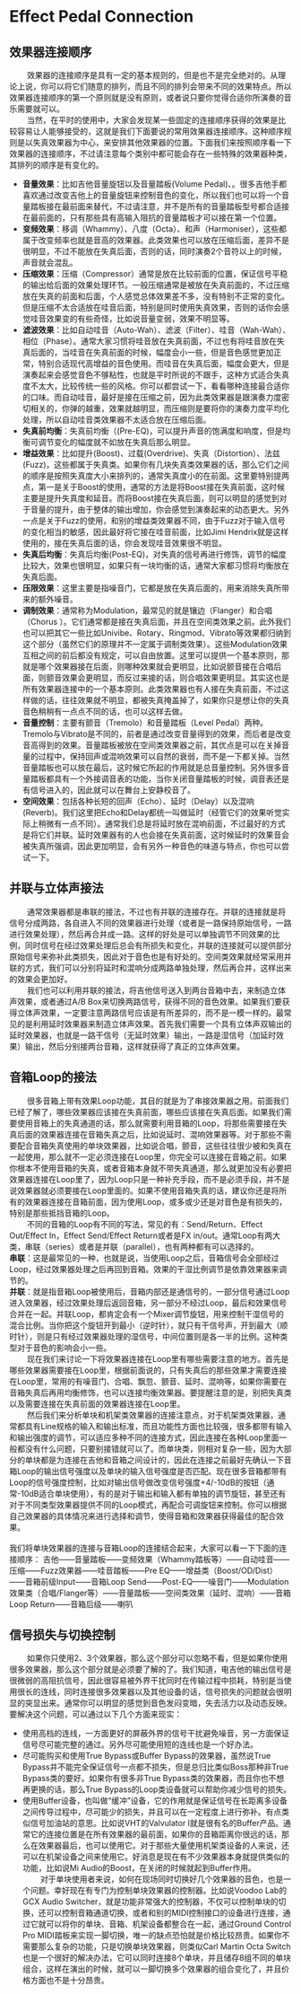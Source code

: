 # Effect Pedal Connection


## 效果器连接顺序
&nbsp;&nbsp;&nbsp;&nbsp;&nbsp;&nbsp;&nbsp;&nbsp;效果器的连接顺序是具有一定的基本规则的，但是也不是完全绝对的。从理论上说，你可以将它们随意的排列，而且不同的排列会带来不同的效果特点。所以效果器连接顺序的第一个原则就是没有原则，或者说只要你觉得合适你所演奏的音乐需要就可以。<br/>
&nbsp;&nbsp;&nbsp;&nbsp;&nbsp;&nbsp;&nbsp;&nbsp;当然，在平时的使用中，大家会发现某一些固定的连接顺序获得的效果是比较容易让人能够接受的，这就是我们下面要说的常用效果器连接顺序。这种顺序规则是以失真效果器为中心，来安排其他效果器的位置。下面我们来按照顺序看一下效果器的连接顺序，不过请注意每个类别中都可能会存在一些特殊的效果器种类，其排列的顺序是有变化的。<br/>
- **音量效果**：比如吉他音量旋钮以及音量踏板(Volume Pedal)、。很多吉他手都喜欢通过改变吉他上的音量旋钮来控制音色的变化，所以我们也可以将一个音量踏板接在最前面来替代，不过请注意，并不是所有的音量踏板型号都合适接在最前面的，只有那些具有高输入阻抗的音量踏板才可以接在第一个位置。<br/>
- **变频效果**：移调（Whammy）、八度（Octa）、和声（Harmoniser），这些都属于改变频率也就是音高的效果器。此类效果也可以放在压缩后面，差异不是很明显，不过不能放在失真后面，否则的话，同时演奏2个音符以上的时候，声音就会混乱。<br/>
- **压缩效果**：压缩（Compressor）通常是放在比较前面的位置，保证信号平稳的输出给后面的效果处理环节。一般压缩通常是被放在失真前面的，不过压缩放在失真的前面和后面，个人感觉总体效果差不多，没有特别不正常的变化。但是压缩不太合适放在哇音后面，特别是同时使用失真效果，否则的话你会感觉哇音效果变的有些奇怪，比如说音量变弱，效果不明显等。<br/>
- **滤波效果**：比如自动哇音（Auto-Wah）、滤波（Filter）、哇音（Wah-Wah）、相位（Phase）。通常大家习惯将哇音放在失真前面，不过也有将哇音放在失真后面的，当哇音在失真前面的时候，幅度会小一些，但是音色感觉更加正常，特别合适现代高增益的音色使用。而哇音在失真后面，幅度会更大，但是演奏起来会感觉音色不够粘性，也就是平时所说的不跟手，这种方式适合失真度不太大，比较传统一些的风格。你可以都尝试一下，看看哪种连接最合适你的口味。而自动哇音，最好是接在压缩之前，因为此类效果器是跟演奏力度密切相关的，你弹的越重，效果就越明显，而压缩则是要将你的演奏力度平均化处理，所以自动哇音类效果器不太适合放在压缩后面。<br/>
- **失真前均衡**：失真前均衡（(Pre-EQ)，可以提升声音的饱满度和响度，但是均衡可调节变化的幅度就不如放在失真后那么明显。<br/>
- **增益效果**：比如提升(Boost)、过载(Overdrive)、失真（Distortion）、法兹(Fuzz)，这些都属于失真类。如果你有几块失真类效果器的话，那么它们之间的顺序是按照失真度大小来排列的，通常失真度小的在前面。这里要特别提两点，第一是关于Boost的使用，通常的方法是将Boost接在失真前面，这时候主要是提升失真度和延音。而将Boost接在失真后面，则可以明显的感觉到对于音量的提升，由于整体的输出增加，你会感觉到演奏起来的动态更大。另外一点是关于Fuzz的使用，和别的增益类效果器不同，由于Fuzz对于输入信号的变化相当的敏感，因此最好将它接在哇音前面，比如Jimi Hendrix就是这样使用的，接在失真后面的话，你会发现哇音效果很不明显。<br/>
- **失真后均衡**：失真后均衡(Post-EQ)，对失真的信号再进行修饰，调节的幅度比较大，效果也很明显，如果只有一块均衡的话，通常大家都习惯将均衡放在失真后面。<br/>
- **压限效果**：这里主要是指噪音门，它都是放在失真后面的，用来消除失真所带来的额外噪音。<br/>
- **调制效果**：通常称为Modulation，最常见的就是镶边（Flanger）和合唱（Chorus ）。它们通常都是接在失真后面，并且在空间类效果之前。此外我们也可以把其它一些比如Univibe、Rotary、Ringmod、Vibrato等效果都归纳到这个部分（虽然它们的原理并不一定属于调制类效果）。这些Modulation效果互相之间的前后都没有规定，可以自由放置。这里可以提供一个基本原则，那就是哪个效果器接在后面，则哪种效果就会更明显，比如说颤音接在合唱后面，则颤音效果会更明显，而反过来接的话，则合唱效果更明显。其实这也是所有效果器连接中的一个基本原则。此类效果器也有人接在失真前面，不过这样做的话，往往效果就不明显，都被失真掩盖掉了，如果你只是想让你的失真音色稍稍有一点点不同的话，也可以这样去做。<br/>
- **音量控制**：主要有颤音（Tremolo）和音量踏板（Level Pedal）两种。Tremolo与Vibrato是不同的，前者是通过改变音量得到的效果，而后者是改变音高得到的效果。音量踏板被放在空间类效果器之前，其优点是可以在关掉音量的过程中，保持回声或混响效果可以自然的衰弱，而不是一下都关掉。当然音量踏板也可以放在最后，这时候它所起的作用就是总音量控制。另外很多音量踏板都具有一个外接调音表的功能，当你关闭音量踏板的时候，调音表还是有信号进入的，因此就可以在舞台上安静校音了。<br/>
- **空间效果**：包括各种长短的回声（Echo）、延时（Delay）以及混响(Reverb)。我们这里把Echo和Delay都统一叫做延时（经管它们的效果听觉实际上稍微有一点不同）。通常我们总是将延时放在混响前面，不过最好的方式是将它们并联。延时效果器有的人也会接在失真前面，这时候延时的效果音会被失真所强调，因此更加明显，会有另外一种音色的味道与特点，你也可以尝试一下。
## 并联与立体声接法
&nbsp;&nbsp;&nbsp;&nbsp;&nbsp;&nbsp;&nbsp;&nbsp;通常效果器都是串联的接法，不过也有并联的连接存在。并联的连接就是将信号分成两路，各自进入不同的效果器进行处理（或者是一路保持原始信号，一路进行效果处理），然后再合并成一路。这样的好处是可以单独调节不同效果的比例，同时信号在经过效果处理后总会有所损失和变化，并联的连接就可以提供部分原始信号来弥补此类损失，因此对于音色也是有好处的。空间类效果就经常采用并联的方式，我们可以分别将延时和混响分成两路单独处理，然后再合并，这样出来的效果会更加好。<br/>
&nbsp;&nbsp;&nbsp;&nbsp;&nbsp;&nbsp;&nbsp;&nbsp;我们也可以利用并联的接法，将吉他信号送入到两台音箱中去，来制造立体声效果，或者通过A/B Box来切换两路信号，获得不同的音色效果。如果我们要获得立体声效果，一定要注意两路信号应该是有所差异的，而不是一模一样的。最常见的是利用延时效果器来制造立体声效果。首先我们需要一个具有立体声双输出的延时效果器，也就是一路干信号（无延时效果）输出，一路是湿信号（加延时效果）输出，然后分别接两台音箱，这样就获得了真正的立体声效果。
## 音箱Loop的接法
&nbsp;&nbsp;&nbsp;&nbsp;&nbsp;&nbsp;&nbsp;&nbsp;很多音箱上带有效果Loop功能，其目的就是为了串接效果器之用。前面我们已经了解了，哪些效果器应该接在失真前面，哪些应该接在失真后面。如果我们需要使用音箱上的失真通道的话，那么就需要利用音箱的Loop，将那些需要接在失真后面的效果器连接在音箱失真之后，比如说延时、混响效果器等。对于那些不需要配合音箱失真使用的单块效果器，比如说合唱，颤音，这些往往很少被和失真在一起使用，那么就不一定必须连接在Loop里，你完全可以连接在音箱之前。如果你根本不使用音箱的失真，或者音箱本身就不带失真通道，那么就更加没有必要把效果器连接在Loop里了，因为Loop只是一种补充手段，而不是必须手段，并不是说效果器就必须要接在Loop里面的。如果不使用音箱失真的话，建议你还是将所有的效果器连接在音箱前面，因为使用Loop，或多或少还是对音色是有损失的，特别是那些抵挡音箱的Loop。<br/>
&nbsp;&nbsp;&nbsp;&nbsp;&nbsp;&nbsp;&nbsp;&nbsp;不同的音箱的Loop有不同的写法，常见的有：Send/Return、Effect Out/Effect In，Effect Send/Effect Return或者是FX in/out。通常Loop有两大类，串联（series）或者是并联（parallel），也有两种都有可以选择的。<br/>
**串联**：这是最常见的一种，也就是说，当使用Loop之后，音箱信号会全部经过Loop，经过效果器处理之后再回到音箱。效果的干湿比例调节是依靠效果器来调节的。<br/>
**并联**：就是指音箱Loop被使用后，音箱内部还是通信号的，一部分信号通过Loop进入效果器，经过效果处理后返回音箱，另一部分不经过Loop，最后和效果信号合并在一起。并联Loop，都肯定会有一个Mixer调节旋钮，用来控制干湿信号的混合比例。当你把这个旋钮开到最小（逆时针），就只有干信号声，开到最大（顺时针），则是只有经过效果器处理的湿信号，中间位置则是各一半的比例。这种类型对于音色的影响会小一些。<br/>
&nbsp;&nbsp;&nbsp;&nbsp;&nbsp;&nbsp;&nbsp;&nbsp;现在我们来讨论一下将效果器连接在Loop里有哪些需要注意的地方。首先是哪些效果器需要接在Loop里，根据前面说的，只有失真后的那些效果才需要连接在Loop里，常用的有噪音门、合唱、飘忽、颤音、延时、混响等，如果你需要在音箱失真后再用均衡修饰，也可以连接均衡效果器。要提醒注意的是，别把失真类以及需要连接在失真前面的效果器连接在Loop里。<br/>
&nbsp;&nbsp;&nbsp;&nbsp;&nbsp;&nbsp;&nbsp;&nbsp;然后我们来分析单块和机架类效果器的连接注意点，对于机架类效果器，通常都具有Line规格的输入和输出标准，而且功能性方面也比较强，很多都带有输入和输出强度的调节，可以适应多种不同的连接方式，因此连接在各种Loop里面一般都没有什么问题，只要别接错就可以了。而单块类，则相对复杂一些，因为大部分的单块都是为连接在吉他和音箱之间设计的，因此在连接之前最好先确认一下音箱Loop的输出信号强度以及单块的输入信号强度是否匹配。现在很多音箱都带有Loop的信号强度控制，比如对输出信号做改变信号强度+4/-10dB的按钮（通常-10dB适合单块使用），有的是对于输出和输入都有单独的调节旋钮，甚至还有对于不同类型效果器提供不同的Loop模式，再配合可调旋钮来控制。你可以根据自己效果器的具体情况来进行选择和调节，使得音箱和效果器获得最佳的配合效果。<br/><br/>
我们将单块效果器的连接与音箱Loop的连接结合起来，大家可以看一下下面的连接顺序：
吉他——音量踏板——变频效果（Whammy踏板等）——自动哇音——压缩——Fuzz效果器——哇音踏板——Pre EQ——增益类（Boost/OD/Dist）——音箱前级Input——音箱Loop Send——Post-EQ——噪音门——Modulation效果类（合唱/Flanger等）——音量踏板——空间类效果（延时、混响）——音箱Loop Return——音箱后级——喇叭

## 信号损失与切换控制
&nbsp;&nbsp;&nbsp;&nbsp;&nbsp;&nbsp;&nbsp;&nbsp;如果你只使用2、3个效果器，那么这个部分可以忽略不看，但是如果你使用很多效果器，那么这个部分就是必须要了解的了。我们知道，电吉他的输出信号是很微弱的高阻抗信号，因此很容易被外界干扰同时在传输过程中损耗，特别是当使用很长的连线，同时连接很多效果器以及其他设备的话，信号损失的问题就会很明显的突显出来。通常你可以明显的感觉到音色发闷变暗，失去活力以及动态反映。要解决这个问题，可以通过以下几个方面来现实：
- 使用高档的连线，一方面更好的屏蔽外界的信号干扰避免噪音，另一方面保证信号尽可能完整的通过。另外尽可能使用短的连线也是一个好办法。
- 尽可能购买和使用True Bypass或Buffer Bypass的效果器，虽然说True Bypass并不能完全保证信号一点都不损失，但是总归比类似Boss那种非True Bypass类的要好。如果你有很多非True Bypass类的效果器，而且你也不想再更换的话，那么True Bypass的Loop类设备就可以帮助你减少信号的损失。
- 使用Buffer设备，也叫做“缓冲”设备，它的作用就是保证信号在长距离多设备之间传导过程中，尽可能少的损失，并且可以在一定程度上进行弥补。有点类似信号加油站的意思。比如说VHT的Valvulator I就是很有名的Buffer产品。通常它的连接位置是在所有效果器的最前面，如果你的音箱距离你很远的话，那么在效果器最后，也可以使用它。对于那些大量使用机架类设备的人来说，还可以在机架设备之间来使用它。好消息是现在有不少效果器本身就提供类似的功能，比如说Mi Audio的Boost，在关闭的时候就起到Buffer作用。<br/>
&nbsp;&nbsp;&nbsp;&nbsp;&nbsp;&nbsp;&nbsp;&nbsp;对于单块使用者来说，如何在现场同时切换好几个效果器的音色，也是一个问题。幸好现在有专门为控制单块效果器的控制器。比如说Voodoo Lab的GCX Audio Switcher，就是功能非常强大的控制器，不仅可以控制单块的切换，还可以控制音箱通道切换，或者和别的MIDI控制接口的设备进行连接，通过它就可以将你的单块、音箱、机架设备都整合在一起，通过Ground Control Pro MIDI踏板来实现一脚切换，唯一的缺点恐怕就是价格比较昂贵。如果你不需要那么复杂的功能，只是切换单块效果器，则类似Carl Martin Octa Switch也是一个很好的解决办法，它可以同时连接8个单块，并且储存8组不同的单块组合，这样在演出的时候，就可以一脚切换多个效果器的组合变化了，并且价格方面也不是十分昂贵。
